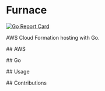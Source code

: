 # Furnace

[![Go Report Card](https://goreportcard.com/badge/github.com/Skarlso/go-furnace)](https://goreportcard.com/report/github.com/Skarlso/go-furnace)

AWS Cloud Formation hosting with Go.

## AWS

## Go

## Usage

## Contributions
